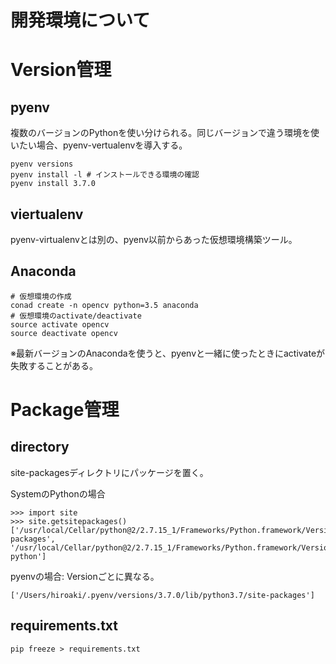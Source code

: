 # 開発環境について

# Version管理
## pyenv
複数のバージョンのPythonを使い分けられる。同じバージョンで違う環境を使いたい場合、pyenv-vertualenvを導入する。
```
pyenv versions
pyenv install -l # インストールできる環境の確認
pyenv install 3.7.0
```

## viertualenv
pyenv-virtualenvとは別の、pyenv以前からあった仮想環境構築ツール。

## Anaconda
```
# 仮想環境の作成
conad create -n opencv python=3.5 anaconda
# 仮想環境のactivate/deactivate
source activate opencv
source deactivate opencv
```
※最新バージョンのAnacondaを使うと、pyenvと一緒に使ったときにactivateが失敗することがある。

# Package管理
## directory
site-packagesディレクトリにパッケージを置く。  

SystemのPythonの場合
```
>>> import site
>>> site.getsitepackages()['/usr/local/Cellar/python@2/2.7.15_1/Frameworks/Python.framework/Versions/2.7/lib/python2.7/site-packages', '/usr/local/Cellar/python@2/2.7.15_1/Frameworks/Python.framework/Versions/2.7/lib/site-python']
```

pyenvの場合: Versionごとに異なる。  
```
['/Users/hiroaki/.pyenv/versions/3.7.0/lib/python3.7/site-packages']
```

## requirements.txt
`pip freeze > requirements.txt`